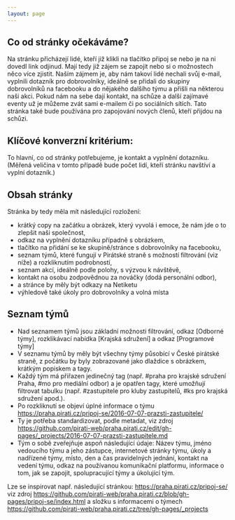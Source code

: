 ```yaml
---
layout: page
---
```


## Co od stránky očekáváme?

Na stránku přicházejí lidé, kteří již klikli na tlačítko připoj se nebo je na ni dovedl link odjinud. Mají tedy již zájem se zapojit nebo si o možnostech něco více zjistit. Naším zájmem je, aby nám takoví lidé nechali svůj e-mail, vyplnili dotazník pro dobrovolníky, ideálně se přidali do skupiny dobrovolníků na facebooku a do nějakého dalšího týmu a přišli na některou naši akci. Pokud nám na sebe dají kontakt, na schůze a další zajímavé eventy už je můžeme zvát sami e-mailem či po sociálních sítích. Tato stránka také bude používána pro zapojování nových členů, kteří přijdou na schůzi.

## Klíčové konverzní kritérium:

To hlavní, co od stránky potřebujeme, je kontakt a vyplnění dotazníku. (Měřená veličina v tomto případě bude počet lidí, kteří stránku navštíví a vyplní dotazník.)

## Obsah stránky

Stránka by tedy měla mít následující rozložení:

- krátký copy na začátku a obrázek, který vyvolá i emoce, že nám jde o to zlepšit naši společnost,
- odkaz na vyplnění dotazníku případně s obrázkem,
- tlačítko na přidání se ke skupině/stránce s dobrovolníky na facebooku,
- seznam týmů, které fungují v Pirátské straně s možností filtrování (viz níže) a rozkliknutím podrobností,
- seznam akcí, ideálně podle polohy, s výzvou k návštěvě,
- kontakt na osobu zodpovědnou za nováčky (dodá personální odbor),
- a stránce by měly být odkazy na Netiketu
- výhledově také úkoly pro dobrovolníky a volná místa

## Seznam týmů

- Nad seznamem týmů jsou základní možnosti filtrování, odkaz [Odborné týmy], rozklikávací nabídka [Krajská sdružení] a odkaz [Programové týmy]
- V seznamu týmů by měly být všechny týmy působící v České pirátské straně, z počátku by byly zobrazované jako dlaždice s obrázkem, krátkým popiskem a tagy.
- Každý tým má přiřazen jedinečný tag (např. #praha pro krajské sdružení Praha, #mo pro mediální odbor) a je opatřen tagy, které umožňují filtrovat tabulku (např. #zastupitele pro kluby zastupitelů, #ks pro krajská sdružení apod.).
- Po rozkliknutí se objeví úplné informace o týmu https://praha.pirati.cz/pripoj-se/2016-07-07-prazsti-zastupitele/
- Ty je potřeba standardizovat, podle metadat, viz zdroj https://github.com/pirati-web/praha.pirati.cz/edit/gh-pages/_projects/2016-07-07-prazsti-zastupitele.md
- Tým o sobě zveřejňuje aspoň následující údaje: Název týmu, jméno vedoucího týmu a jeho zástupce, internetové stránky týmu, úkoly a nadřízené týmy, místo, den a čas pravidelných jednání, kontakt na vedení týmu, odkaz na používanou komunikační platformu, informace o tom, jak se zapojit, spolupracující týmy a úkolující tým.  



Lze se inspirovat např. následující stránkou:
https://praha.pirati.cz/pripoj-se/
viz zdroj https://github.com/pirati-web/praha.pirati.cz/blob/gh-pages/pripoj-se/index.html
a složku s informacemi o týmech https://github.com/pirati-web/praha.pirati.cz/tree/gh-pages/_projects
